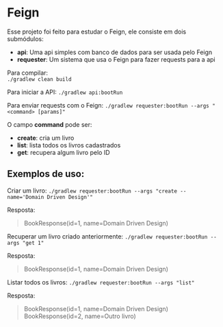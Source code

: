 # Feign  

Esse projeto foi feito para estudar o Feign, ele consiste em dois submódulos:  
- **api**: Uma api simples com banco de dados para ser usada pelo Feign  
- **requester**: Um sistema que usa o Feign para fazer requests para a api  
  
Para compilar:  
`./gradlew clean build`

Para iniciar a API:
`./gradlew api:bootRun`

Para enviar requests com o Feign:
`./gradlew requester:bootRun --args "<command> [params]"`

O campo **command** pode ser:
 - **create**: cria um livro
 - **list**: lista todos os livros cadastrados
 - **get**: recupera algum livro pelo ID

## Exemplos de uso:

Criar um livro:
`./gradlew requester:bootRun --args "create --name='Domain Driven Design'"`

Resposta:
> BookResponse(id=1, name=Domain Driven Design)

Recuperar um livro criado anteriormente:
`./gradlew requester:bootRun --args "get 1"`

Resposta:
> BookResponse(id=1, name=Domain Driven Design)

Listar todos os livros:
`./gradlew requester:bootRun --args "list"`

Resposta:
> BookResponse(id=1, name=Domain Driven Design)
> BookResponse(id=2, name=Outro livro)

